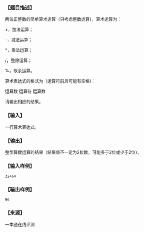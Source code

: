 ### 【题目描述】

两位正整数的简单算术运算（只考虑整数运算），算术运算为：

+，加法运算；

\-，减法运算；

\*，乘法运算；

/，整除运算；

%，取余运算。

算术表达式的格式为（运算符前后可能有空格）：

运算数 运算符 运算数

请输出相应的结果。

### 【输入】

一行算术表达式。

### 【输出】

整型算数运算的结果（结果值不一定为2位数，可能多于2位或少于2位）。

### 【输入样例】

```
32+64
```

### 【输出样例】

```
96
```


 ### 【来源】

 一本通在线评测 